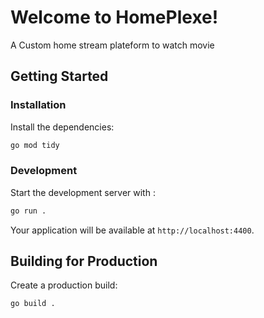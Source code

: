 # Welcome to HomePlexe!

A Custom home stream plateform to watch movie

## Getting Started

### Installation

Install the dependencies:

```bash
go mod tidy
```

### Development

Start the development server with :

```bash
go run .
```

Your application will be available at `http://localhost:4400`.

## Building for Production

Create a production build:

```bash
go build .
```
